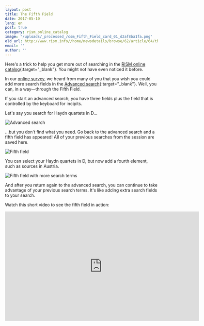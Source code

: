 ```yaml
---
layout: post
title: The Fifth Field
date: 2017-05-10
lang: en
post: true
category: rism_online_catalog
image: "/uploads/_processed_/csm_Fifth_Field_card_01_d2af8ba1fa.png"
old_url: http://www.rism.info//home/newsdetails/browse/62/article/64/the-fifth-field.html
email: ''
author: ''
---
```



Here's a trick to help you get more out of searching in the [RISM online catalog](https://opac.rism.info/){:target="_blank"}. You might not have even noticed it before.

In our [online survey](/community/survey-2014-2015.html), we heard from many of you that you wish you could add more search fields in the [Advanced search](https://opac.rism.info/metaopac/start.do?View=rism&SearchType=2&Language=en){:target="_blank"}. Well, you can, in a way—through the Fifth Field.

If you start an advanced search, you have three fields plus the field that is controlled by the keyboard for incipits.

Let's say you search for Haydn quartets in D...

![Advanced search](http://rism.info/fileadmin/content/news/Fuenftes_Feld1.jpg)

...but you don't find what you need. Go back to the advanced search and a fifth field has appeared! All of your previous searches from the session are saved here.

![Fifth field](http://rism.info/fileadmin/content/news/Fuenftes_Feld2_1010_x_395.jpg)

You can select your Haydn quartets in D, but now add a fourth element, such as sources in Austria.

![Fifth field with more search terms](http://rism.info/fileadmin/content/news/Fuenftes_Feld3_1007_x_363.jpg)


And after you return again to the advanced search, you can continue to take advantage of your previous search terms. It's like adding extra search fields to your search.



Watch this short video to see the fifth field in action:

<iframe src="https://www.youtube.com/embed/Qboev7w_QJI?ecver=2" width="640" height="360" frameborder="0" allowfullscreen></iframe>



<script type="text/javascript">var switchTo5x=true;</script><script type="text/javascript" src="http://w.sharethis.com/button/buttons.js"></script><script type="text/javascript">stLight.options({publisher: "9b601438-1ce1-49d8-bfd7-9cff5df54c17", doNotHash: false, doNotCopy: false, hashAddressBar: false});</script>